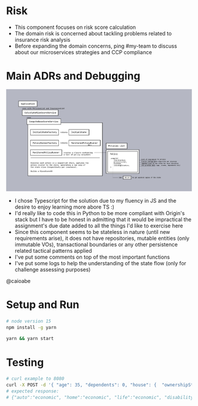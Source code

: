 # Risk

- This component focuses on risk score calculation
- The domain risk is concerned about tackling problems related to insurance risk analysis
- Before expanding the domain concerns, ping #my-team to discuss about our microservices strategies and CCP compliance

# Main ADRs and Debugging
![Architecture Decision Record](https://github.com/caioabe/risk/blob/main/adr.jpg?raw=true)

- I chose Typescript for the solution due to my fluency in JS and the desire to enjoy learning more abore TS :)
- I'd really like to code this in Python to be more compliant with Origin's stack but I have to be honest in admitting that it would be impractical the assignment's due date added to all the things I'd like to exercise here
- Since this component seems to be stateless in nature (until new requirements arise), it does not have repositories, mutable entities (only immutable VOs), transactional boundaries or any other persistence related tactical patterns applied
- I've put some comments on top of the most important functions
- I've put some logs to help the understanding of the state flow (only for challenge assessing purposes)

@caioabe

# Setup and Run

```bash
# node version 15
npm install -g yarn
```

```bash
yarn && yarn start
```

# Testing

```bash
# curl example to 8080
curl -X POST -d '{ "age": 35, "dependents": 0, "house": {  "ownershipStatus": "owned" }, "income": 0, "maritalStatus": "married", "riskQuestions": [0,0,0], "vehicle": {  "year": 2019 } }' http://localhost:8080/risk/calculate-score -H 'Content-Type: application/json'
# expected response:
# {"auto":"economic", "home":"economic", "life":"economic", "disability":"ineligible"}
```
